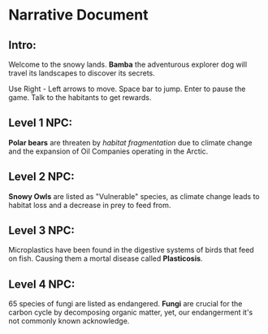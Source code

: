 # Narrative Document

## Intro:
Welcome to the snowy lands.
**Bamba** the adventurous explorer dog will travel its landscapes to discover its secrets.

Use Right - Left arrows to move.
Space bar to jump.  Enter to pause the game. Talk to the habitants to get rewards.

## Level 1 NPC:

**Polar bears** are threaten by *habitat fragmentation* due to climate change and the expansion of Oil Companies operating in the Arctic.

## Level 2 NPC:

**Snowy Owls** are listed as "Vulnerable" species, as climate change leads to habitat loss and a decrease in prey to feed from.

## Level 3 NPC:

Microplastics have been found in the digestive systems of birds that feed on fish. Causing them a mortal disease called **Plasticosis**.

## Level 4 NPC:

65 species of fungi are listed as endangered. **Fungi** are crucial for the carbon cycle by decomposing organic matter, yet, our endangerment it's not commonly known acknowledge.